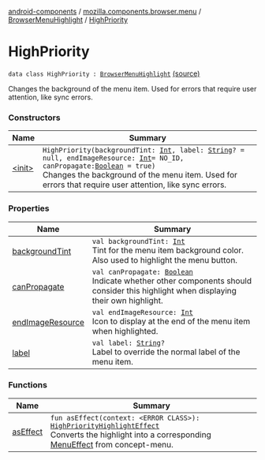 [android-components](../../../index.md) / [mozilla.components.browser.menu](../../index.md) / [BrowserMenuHighlight](../index.md) / [HighPriority](./index.md)

# HighPriority

`data class HighPriority : `[`BrowserMenuHighlight`](../index.md) [(source)](https://github.com/mozilla-mobile/android-components/blob/master/components/browser/menu/src/main/java/mozilla/components/browser/menu/BrowserMenuHighlight.kt#L60)

Changes the background of the menu item.
Used for errors that require user attention, like sync errors.

### Constructors

| Name | Summary |
|---|---|
| [&lt;init&gt;](-init-.md) | `HighPriority(backgroundTint: `[`Int`](https://kotlinlang.org/api/latest/jvm/stdlib/kotlin/-int/index.html)`, label: `[`String`](https://kotlinlang.org/api/latest/jvm/stdlib/kotlin/-string/index.html)`? = null, endImageResource: `[`Int`](https://kotlinlang.org/api/latest/jvm/stdlib/kotlin/-int/index.html)` = NO_ID, canPropagate: `[`Boolean`](https://kotlinlang.org/api/latest/jvm/stdlib/kotlin/-boolean/index.html)` = true)`<br>Changes the background of the menu item. Used for errors that require user attention, like sync errors. |

### Properties

| Name | Summary |
|---|---|
| [backgroundTint](background-tint.md) | `val backgroundTint: `[`Int`](https://kotlinlang.org/api/latest/jvm/stdlib/kotlin/-int/index.html)<br>Tint for the menu item background color. Also used to highlight the menu button. |
| [canPropagate](can-propagate.md) | `val canPropagate: `[`Boolean`](https://kotlinlang.org/api/latest/jvm/stdlib/kotlin/-boolean/index.html)<br>Indicate whether other components should consider this highlight when displaying their own highlight. |
| [endImageResource](end-image-resource.md) | `val endImageResource: `[`Int`](https://kotlinlang.org/api/latest/jvm/stdlib/kotlin/-int/index.html)<br>Icon to display at the end of the menu item when highlighted. |
| [label](label.md) | `val label: `[`String`](https://kotlinlang.org/api/latest/jvm/stdlib/kotlin/-string/index.html)`?`<br>Label to override the normal label of the menu item. |

### Functions

| Name | Summary |
|---|---|
| [asEffect](as-effect.md) | `fun asEffect(context: <ERROR CLASS>): `[`HighPriorityHighlightEffect`](../../../mozilla.components.concept.menu.candidate/-high-priority-highlight-effect/index.md)<br>Converts the highlight into a corresponding [MenuEffect](../../../mozilla.components.concept.menu.candidate/-menu-effect.md) from concept-menu. |
